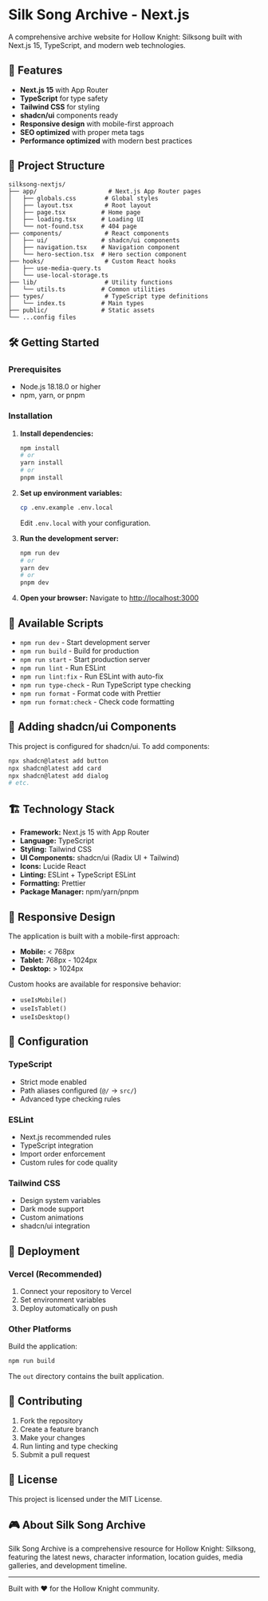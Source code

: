 # Silk Song Archive - Next.js

A comprehensive archive website for Hollow Knight: Silksong built with Next.js 15, TypeScript, and modern web technologies.

## 🚀 Features

- **Next.js 15** with App Router
- **TypeScript** for type safety
- **Tailwind CSS** for styling
- **shadcn/ui** components ready
- **Responsive design** with mobile-first approach
- **SEO optimized** with proper meta tags
- **Performance optimized** with modern best practices

## 📁 Project Structure

```
silksong-nextjs/
├── app/                    # Next.js App Router pages
│   ├── globals.css        # Global styles
│   ├── layout.tsx         # Root layout
│   ├── page.tsx          # Home page
│   ├── loading.tsx       # Loading UI
│   └── not-found.tsx     # 404 page
├── components/            # React components
│   ├── ui/               # shadcn/ui components
│   ├── navigation.tsx    # Navigation component
│   └── hero-section.tsx  # Hero section component
├── hooks/                 # Custom React hooks
│   ├── use-media-query.ts
│   └── use-local-storage.ts
├── lib/                   # Utility functions
│   └── utils.ts          # Common utilities
├── types/                 # TypeScript type definitions
│   └── index.ts          # Main types
├── public/               # Static assets
└── ...config files
```

## 🛠️ Getting Started

### Prerequisites

- Node.js 18.18.0 or higher
- npm, yarn, or pnpm

### Installation

1. **Install dependencies:**
   ```bash
   npm install
   # or
   yarn install
   # or
   pnpm install
   ```

2. **Set up environment variables:**
   ```bash
   cp .env.example .env.local
   ```
   Edit `.env.local` with your configuration.

3. **Run the development server:**
   ```bash
   npm run dev
   # or
   yarn dev
   # or
   pnpm dev
   ```

4. **Open your browser:**
   Navigate to [http://localhost:3000](http://localhost:3000)

## 📝 Available Scripts

- `npm run dev` - Start development server
- `npm run build` - Build for production
- `npm run start` - Start production server
- `npm run lint` - Run ESLint
- `npm run lint:fix` - Run ESLint with auto-fix
- `npm run type-check` - Run TypeScript type checking
- `npm run format` - Format code with Prettier
- `npm run format:check` - Check code formatting

## 🎨 Adding shadcn/ui Components

This project is configured for shadcn/ui. To add components:

```bash
npx shadcn@latest add button
npx shadcn@latest add card
npx shadcn@latest add dialog
# etc.
```

## 🏗️ Technology Stack

- **Framework:** Next.js 15 with App Router
- **Language:** TypeScript
- **Styling:** Tailwind CSS
- **UI Components:** shadcn/ui (Radix UI + Tailwind)
- **Icons:** Lucide React
- **Linting:** ESLint + TypeScript ESLint
- **Formatting:** Prettier
- **Package Manager:** npm/yarn/pnpm

## 📱 Responsive Design

The application is built with a mobile-first approach:

- **Mobile:** < 768px
- **Tablet:** 768px - 1024px  
- **Desktop:** > 1024px

Custom hooks are available for responsive behavior:
- `useIsMobile()`
- `useIsTablet()`
- `useIsDesktop()`

## 🔧 Configuration

### TypeScript

- Strict mode enabled
- Path aliases configured (`@/` → `src/`)
- Advanced type checking rules

### ESLint

- Next.js recommended rules
- TypeScript integration
- Import order enforcement
- Custom rules for code quality

### Tailwind CSS

- Design system variables
- Dark mode support
- Custom animations
- shadcn/ui integration

## 🚀 Deployment

### Vercel (Recommended)

1. Connect your repository to Vercel
2. Set environment variables
3. Deploy automatically on push

### Other Platforms

Build the application:

```bash
npm run build
```

The `out` directory contains the built application.

## 🤝 Contributing

1. Fork the repository
2. Create a feature branch
3. Make your changes
4. Run linting and type checking
5. Submit a pull request

## 📄 License

This project is licensed under the MIT License.

## 🎮 About Silk Song Archive

Silk Song Archive is a comprehensive resource for Hollow Knight: Silksong, featuring the latest news, character information, location guides, media galleries, and development timeline.

---

Built with ❤️ for the Hollow Knight community.